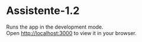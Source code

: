 # Assistente-1.2
 
Runs the app in the development mode.\
Open [http://localhost:3000](http://localhost:3000) to view it in your browser.
